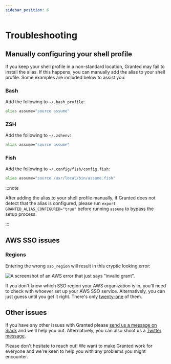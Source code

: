 ```yaml
---
sidebar_position: 6
---
```


# Troubleshooting

## Manually configuring your shell profile

If you keep your shell profile in a non-standard location, Granted may fail to install the alias. If this happens, you can manually add the alias to your shell profile. Some examples are included below to assist you:

### Bash

Add the following to `~/.bash_profile`:

```bash
alias assume="source assume"
```

### ZSH

Add the following to `~/.zshenv`:

```bash
alias assume="source assume"
```

### Fish

Add the following to `~/.config/fish/config.fish`:

```bash
alias assume="source /usr/local/bin/assume.fish"
```

:::note

After adding the alias to your shell profile manually, if Granted does not detect that the alias is configured, please run `export GRANTED_ALIAS_CONFIGURED="true"` before running `assume` to bypass the setup process.

:::

## AWS SSO issues

### Regions

Entering the wrong `sso_region` will result in this cryptic looking error:

![A screenshot of an AWS error that just says "invalid grant".](/img/invalid-sso-region.png)

If you don't know which SSO region your AWS organization is in, you'll need to check with whoever set up your AWS SSO service. Alternatively, you can just guess until you get it right. There's only [twenty-one](https://docs.aws.amazon.com/general/latest/gr/sso.html) of them.

## Other issues

If you have any other issues with Granted please [send us a message on Slack](https://join.slack.com/t/commonfatecommunity/shared_invite/zt-q4m96ypu-_gYlRWD3k5rIsaSsqP7QMg) and we'll help you out. Alternatively, you can also shoot us a [Twitter message](https://twitter.com/CommonFateTech).

Please don't hesitate to reach out! We want to make Granted work for everyone and we're keen to help you with any problems you might encounter.
